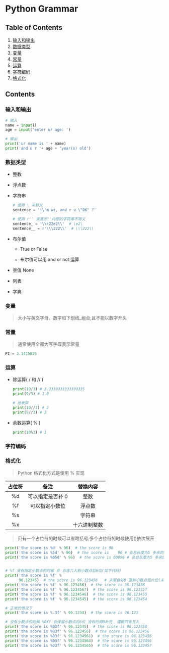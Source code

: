 # Python Grammar

## Table of Contents

1. [输入和输出](#input_print)
2. [数据类型](#data_type)
3. [变量](#variate)
4. [常量](#constant)
5. [运算](#operation)
6. [字符编码](#character_encoding)
7. [格式化](#format)

## Contents

<a name="input_print">

### 输入和输出

```py
# 输入
name = input()
age = input('enter ur age: ')

# 输出
print('ur name is ' + name)
print('and u r '+ age + 'year(s) old')

```

<a name="data_type">

### 数据类型

- 整数

- 浮点数

- 字符串

  ```py
  # 使用 \ 来转义
  sentence = 'i\'m wz, and r u \"OK" ?'

  # 使用 r'' 来表示''内部的字符串不转义
  sentence_ = '\\\22e2\\'  # \e2\
  sentence__ = r'\\\222\\'  # \\\222\\
  ```

- 布尔值

  - True or False

  - 布尔值可以用 and or not 运算

- 空值 None

- 列表

- 字典

<a name="variate">

### 变量

> 大小写英文字母、数字和下划线\_组合,且不能以数字开头

<a name="constant">

### 常量

> 通常使用全部大写字母表示常量

```py
PI = 3.1415826
```

<a name="operation">

### 运算

- 除运算( / 和 // )

  ```py
  print(10/3) # 3.3333333333333335
  print(9/3) # 3.0

  # 地板除
  print(10//3) # 3
  print(9//3) # 3
  ```

- 余数运算( % )

  ```py
  print(10%3) # 1
  ```

  <a name="character_encoding">

### 字符编码

<a name="format">

### 格式化

> Python 格式化方式是使用 % 实现

| 占位符 |       备注       |   替换内容   |
| :----: | :--------------: | :----------: |
|   %d   | 可以指定是否补 0 |     整数     |
|   %f   |  可以指定小数位  |    浮点数    |
|   %s   |                  |    字符串    |
|   %x   |                  | 十六进制整数 |

> 只有一个占位符的时候可以省略括号,多个占位符的时候使用()依次展开

```py
print('the score is %d' % 96)  # the score is 96
print('the score is %5d' % 96)  # the score is    96 # 会总长度为5 多余的用空格占据
print('the score is %05d' % 96)  # the score is 00096 # 会总长度为5 多余的用0占据
```

```py

# %f 没有指定小数点的时候 会 五舍六入到小数点后6位(如下代码)
print('the score is %f' %
      96.12345)  # the score is 96.123450   # 末尾会补0 直到小数点后六位(未知原因) TODO;
print('the score is %f' % 96.123456)  # the score is 96.123456
print('the score is %f' % 96.1234567)  # the score is 96.123457
print('the score is %f' % 96.1234546)  # the score is 96.123455
print('the score is %f' % 96.1234545)  # the score is 96.123454

```

```py
# 正常的情况下
print('the score is %.3f' % 96.1234)  # the score is 96.123
```

```py
# 没有小数点的时候 %0Xf 会保留小数点后6位 没有的用0补充, 遵循四舍五入
print('the score is %03f' % 96.12345)  # the score is 96.123450
print('the score is %03f' % 96.123456)  # the score is 96.123456
print('the score is %03f' % 96.1234561)  # the score is 96.123456
print('the score is %03f' % 96.1234564)  # the score is 96.123456
print('the score is %03f' % 96.1234565)  # the score is 96.123457
```
